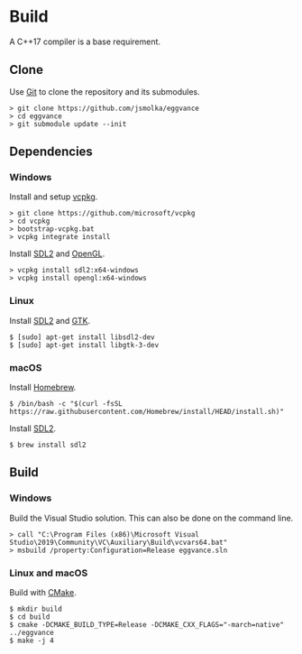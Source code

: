 # Build
A C++17 compiler is a base requirement.

## Clone
Use [Git](https://git-scm.com/) to clone the repository and its submodules.

```
> git clone https://github.com/jsmolka/eggvance
> cd eggvance
> git submodule update --init
```

## Dependencies

### Windows
Install and setup [vcpkg](https://github.com/microsoft/vcpkg).

```
> git clone https://github.com/microsoft/vcpkg
> cd vcpkg
> bootstrap-vcpkg.bat
> vcpkg integrate install
```

Install [SDL2](https://libsdl.org/download-2.0.php) and [OpenGL](https://www.opengl.org/).

```
> vcpkg install sdl2:x64-windows
> vcpkg install opengl:x64-windows
```

### Linux
Install [SDL2](https://libsdl.org/download-2.0.php) and [GTK](https://www.gtk.org/).

```
$ [sudo] apt-get install libsdl2-dev
$ [sudo] apt-get install libgtk-3-dev
```

### macOS
Install [Homebrew](https://brew.sh/).

```
$ /bin/bash -c "$(curl -fsSL https://raw.githubusercontent.com/Homebrew/install/HEAD/install.sh)"
```

Install [SDL2](https://libsdl.org/download-2.0.php).

```
$ brew install sdl2
```

## Build

### Windows
Build the Visual Studio solution. This can also be done on the command line.

```
> call "C:\Program Files (x86)\Microsoft Visual Studio\2019\Community\VC\Auxiliary\Build\vcvars64.bat"
> msbuild /property:Configuration=Release eggvance.sln
```

### Linux and macOS
Build with [CMake](https://cmake.org/).

```
$ mkdir build
$ cd build
$ cmake -DCMAKE_BUILD_TYPE=Release -DCMAKE_CXX_FLAGS="-march=native" ../eggvance
$ make -j 4
```
